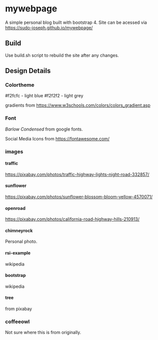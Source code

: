 # mywebpage
A simple personal blog built with bootstrap 4. Site can be acessed via https://sudo-joseph.github.io/mywebpage/

## Build
Use build.sh script to rebuild the site after any changes.

## Design Details
### Colortheme

#f2fcfc - light blue
#f2f2f2 - light grey

gradients from https://www.w3schools.com/colors/colors_gradient.asp

### Font

*Barlow Condensed* from google fonts.

Social Media Icons from https://fontawesome.com/

### images

#### traffic
https://pixabay.com/photos/traffic-highway-lights-night-road-332857/

#### sunflower
https://pixabay.com/photos/sunflower-blossom-bloom-yellow-4570071/

#### openroad
https://pixabay.com/photos/california-road-highway-hills-210913/

#### chimneyrock
Personal photo.

#### rsi-example
wikipedia

#### bootstrap
wikipedia

#### tree
from pixabay

### coffeeowl
Not sure where this is from originally.

